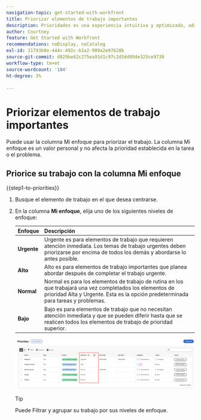 ```yaml
---
navigation-topic: get-started-with-workfront
title: Priorizar elementos de trabajo importantes
description: Prioridades es una experiencia intuitiva y optimizada, adaptada a los propietarios de tareas.
author: Courtney
feature: Get Started with Workfront
recommendations: noDisplay, noCatalog
exl-id: 31793b0e-444c-492c-b1a2-909a2e97628b
source-git-commit: d829be62c275ea91d1c97c2d3dd994e325ce9738
workflow-type: tm+mt
source-wordcount: '184'
ht-degree: 3%

---
```


# Priorizar elementos de trabajo importantes

Puede usar la columna Mi enfoque para priorizar el trabajo. La columna Mi enfoque es un valor personal y no afecta la prioridad establecida en la tarea o el problema.

## Priorice su trabajo con la columna Mi enfoque

{{step1-to-priorities}}

1. Busque el elemento de trabajo en el que desea centrarse.
1. En la columna **Mi enfoque**, elija uno de los siguientes niveles de enfoque:

   | Enfoque | Descripción |
   |-----------|-------------|
   | **Urgente** | Urgente es para elementos de trabajo que requieren atención inmediata. Los temas de trabajo urgentes deben priorizarse por encima de todos los demás y abordarse lo antes posible. |
   | **Alto** | Alto es para elementos de trabajo importantes que planea abordar después de completar el trabajo urgente. |
   | **Normal** | Normal es para los elementos de trabajo de rutina en los que trabajará una vez completados los elementos de prioridad Alta y Urgente. Esta es la opción predeterminada para tareas y problemas. |
   | **Bajo** | Bajo es para elementos de trabajo que no necesitan atención inmediata y que se pueden diferir hasta que se realicen todos los elementos de trabajo de prioridad superior. |

   ![](assets/my-focus-new.png)

   >[!TIP]
   >
   >Puede Filtrar y agrupar su trabajo por sus niveles de enfoque.

